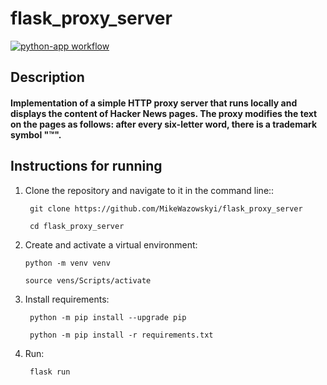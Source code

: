 # flask_proxy_server
[![python-app workflow](https://github.com/MikeWazowskyi/flask_proxy_server/actions/workflows/python-app.yml/badge.svg)](https://github.com/MikeWazowskyi/flask_proxy_server/actions/workflows/python-app.yml)
## Description

#### Implementation of a simple HTTP proxy server that runs locally and displays the content of Hacker News pages. The proxy modifies the text on the pages as follows: after every six-letter word, there is a trademark symbol "™".

## Instructions for running

1. Clone the repository and navigate to it in the command line::

    ``` git clone https://github.com/MikeWazowskyi/flask_proxy_server```

    ``` cd flask_proxy_server```

2. Create and activate a virtual environment:

    ```python -m venv venv```

    ```source vens/Scripts/activate```

3. Install requirements:

    ``` python -m pip install --upgrade pip```

    ``` python -m pip install -r requirements.txt```

4. Run:

    ``` flask run```
